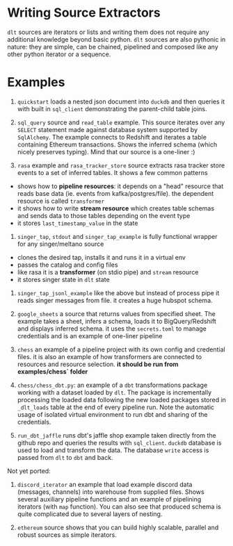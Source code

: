 # Writing Source Extractors
`dlt` sources are iterators or lists and writing them does not require any additional knowledge beyond basic python. `dlt` sources are also pythonic in nature: they are simple, can be chained, pipelined and composed like any other python iterator or a sequence.


# Examples

1. `quickstart` loads a nested json document into `duckdb` and then queries it with built in `sql_client` demonstrating the parent-child table joins.

1. `sql_query` source and `read_table` example. This source iterates over any `SELECT` statement made against database system supported by `SqlAlchemy`. The example connects to Redshift and iterates a table containing Ethereum transactions. Shows the inferred schema (which nicely preserves typing). Mind that our source is a one-liner :)

1. `rasa` example and `rasa_tracker_store` source extracts rasa tracker store events to a set of inferred tables. It shows a few common patterns
- shows how to **pipeline resources**: it depends on a "head" resource that reads base data (ie. events from kafka/postgres/file). the dependent resource is called `transformer`
- it shows how to write **stream resource** which creates table schemas and sends data to those tables depending on the event type
- it stores `last_timestamp_value` in the state

1. `singer_tap`, `stdout` and `singer_tap_example` is fully functional wrapper for any singer/meltano source
- clones the desired tap, installs it and runs it in a virtual env
- passes the catalog and config files
- like rasa it is a **transformer** (on stdio pipe) and `stream` resource
- it stores singer state in `dlt` state

1. `singer_tap_jsonl_example` like the above but instead of process pipe it reads singer messages from file. it creates a huge hubspot schema.

1. `google_sheets` a source that returns values from specified sheet. The example takes a sheet, infers a schema, loads it to BigQuery/Redshift and displays inferred schema. it uses the `secrets.toml` to manage credentials and is an example of one-liner pipeline

1. `chess` an example of a pipeline project with its own config and credential files. it is also an example of how transformers are connected to resources and resource selection. **it should be run from examples/chess` folder**

2. `chess/chess_dbt.py`: an example of a `dbt` transformations package working with a dataset loaded by `dlt`. The package is incrementally processing the loaded data following the new loaded packages stored in `_dlt_loads` table at the end of every pipeline run. Note the automatic usage of isolated virtual environment to run dbt and sharing of the credentials.

1. `run_dbt_jaffle` runs dbt's jaffle shop example taken directly from the github repo and queries the results with `sql_client`. `duckdb` database is used to load and transform the data. The database `write` access is passed from `dlt` to `dbt` and back.

Not yet ported:

1. `discord_iterator` an example that load example discord data (messages, channels) into warehouse from supplied files. Shows several auxiliary pipeline functions and an example of pipelining iterators (with `map` function). You can also see that produced schema is quite complicated due to several layers of nesting.

2. `ethereum` source shows that you can build highly scalable, parallel and robust sources as simple iterators.

